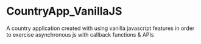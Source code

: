# CountryApp_VanillaJS

A country application created with using vanilla javascript features in order to exercise asynchronous js with callback functions & APIs
